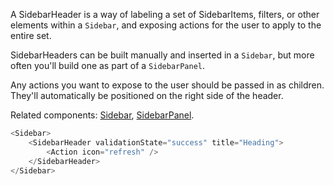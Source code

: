 A SidebarHeader is a way of labeling a set of SidebarItems, filters, or other elements within a `Sidebar`, and exposing actions for the user to apply to the entire set.

SidebarHeaders can be built manually and inserted in a `Sidebar`, but more often you'll build one as part of a `SidebarPanel`.

Any actions you want to expose to the user should be passed in as children. They'll automatically be positioned on the right side of the header.

Related components: [Sidebar](https://forge.pnl.gov/standards/#/pnnl-react-core/Sidebar), [SidebarPanel](https://forge.pnl.gov/standards/#/pnnl-react-core/SidebarPanel).

``` js
<Sidebar>
    <SidebarHeader validationState="success" title="Heading">
        <Action icon="refresh" />
    </SidebarHeader>
</Sidebar>

```